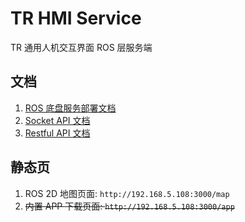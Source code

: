 # TR HMI Service

TR 通用人机交互界面 ROS 层服务端

## 文档

1. [ROS 底盘服务部署文档](DEPLOY.md)
2. [Socket API 文档](SOCKET_API.md)
3. [Restful API 文档](RESTFUL_API.md)

## 静态页

1. ROS 2D 地图页面: `http://192.168.5.108:3000/map`
2. ~~内置 APP 下载页面: `http://192.168.5.108:3000/app`~~